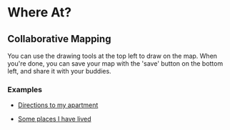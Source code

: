 Where At?
=========

## Collaborative Mapping

You can use the drawing tools at the top left to draw on the map. When you're done, you can save your map with the 'save' button on the bottom left, and share it with your buddies.

### Examples

*	[Directions to my apartment](http://www.where.kim/map/6)

*	[Some places I have lived](http://www.where.kim/map/7)

